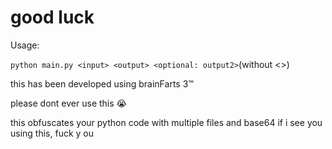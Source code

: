 # good luck

Usage:

`python main.py <input> <output> <optional: output2>`(without <>)

this has been developed using brainFarts 3™

please dont ever use this :sob:

this obfuscates your python code with multiple files and base64
if i see you using this, fuck y ou